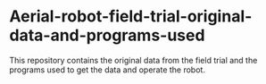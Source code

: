 # Aerial-robot-field-trial-original-data-and-programs-used
This repository contains the original data from the field trial and the programs used to get the data and operate the robot.
